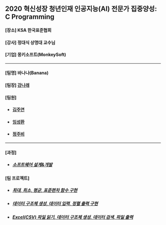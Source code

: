## 2020 혁신성장 청년인재 인공지능(AI) 전문가 집중양성: C Programming
<h4>[장소] KSA 한국표준협회</h4>
<h4>[강사] 정대식 상명대 교수님</h4>
<h4>[기업] 몽키소프트(MonkeySoft)</h4>
<hr>
<h4>[팀명] 바나나(Banana)</h4>
<h4>[팀장] <a href = "https://github.com/kang-hana" > 강나래</a></h4>
  <h4>[팀원]</h4>
  <ul>
  <li>
    <h4><a href="https://github.com/jysaa5">김주연</a></h4>
  </li>
    <li>
    <h4><a href="https://github.com/SeongHwan-Lim">임성환</a></h4>
  </li>
    <li>
    <h4><a href="https://github.com/JoobeeJung">정주비</a></h4>
  </li>
  </ul>
  <hr>
<h4>[과정]</h4>
<ul>
  <li>
    <h5><a href="https://github.com/ksa-banana/C_Language/blob/master/Software_Design_And_Development_Process.md">소프트웨어 설계&개발</a></h5>
  </li>
  </ul>
<h4>[팀 프로젝트]</h4>
<ul>
  <li>
    <h5><a href ="https://github.com/ksa-banana/C_Language/tree/master/TeamProject_20200515/version_1.0">최대, 최소, 평균, 표준편차 함수 구현</a></h5>
  </li>
  <li>
    <h5><a href ="https://github.com/ksa-banana/C_Language/tree/master/TeamProject_20200518/version_1.0">데이터 구조체 생성, 데이터 입력, 정렬 출력 구현</a></h5>
  </li>
    <li>
    <h5><a href ="https://github.com/ksa-banana/C_Language/tree/master/TeamProject_20200519/version_1.1">Excel(CSV) 파일 읽기, 데이터 구조체 생성, 데이터 검색, 파일 출력 </a></h5>
  </li>
  </ul>
